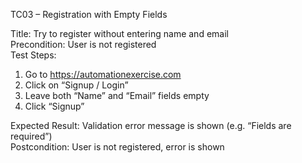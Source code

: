 TC03 – Registration with Empty Fields

Title: Try to register without entering name and email  
Precondition: User is not registered  
Test Steps:
1. Go to https://automationexercise.com
2. Click on “Signup / Login”
3. Leave both “Name” and “Email” fields empty
4. Click “Signup”

Expected Result: Validation error message is shown (e.g. “Fields are required”)  
Postcondition: User is not registered, error is shown
